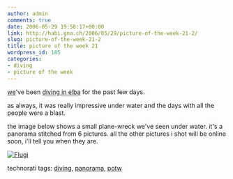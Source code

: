 ```yaml
---
author: admin
comments: true
date: 2006-05-29 19:58:17+00:00
link: http://habi.gna.ch/2006/05/29/picture-of-the-week-21-2/
slug: picture-of-the-week-21-2
title: picture of the week 21
wordpress_id: 185
categories:
- diving
- picture of the week
---
```



[we](http://www.dck.ch/)'ve been [diving in elba](http://omnisub.com/) for the past few days.



as always, it was really impressive under water and the days with all the people were a blast.
  
the image below shows a small plane-wreck we've seen under water. it's a panorama stitched from 6 pictures. all the other pictures i shot will be online soon, i'll tell you when they are.



[![Flugi](http://habi.gna.ch/blog/images/flugi-tm.jpg)](http://habi.gna.ch/blog/images/flugi.jpg)





technorati tags: [diving](http://www.technorati.com/tag/diving), [panorama](http://www.technorati.com/tag/panorama), [potw](http://www.technorati.com/tag/potw)
